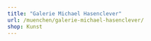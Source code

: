```yaml
---
title: "Galerie Michael Hasenclever"
url: /muenchen/galerie-michael-hasenclever/
shop: Kunst
---
```

